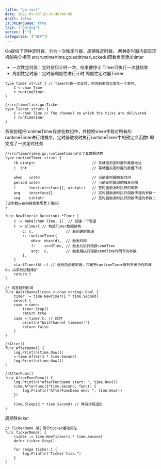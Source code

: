 ```yaml
---
title: "go lock"
date: 2021-05-05T18:34:48+08:00
draft: false
isCJKLanguage: true
tags: ["golang"]
series: [""]
categories: ["技术"]
---
```


Go提供了两种定时器，分为一次性定时器、周期性定时器。 两种定时器内部实现机制完全相同
src/runtime/time.go:addtimerLocked()函数负责添加timer

+ 一次性定时器：定时器只计时一次，结束便停止  Timer只执行一次就结束
+ 周期性定时器：定时器周期性进行计时  周期性定时器Ticker

```
type Timer struct { // Timer代表一次定时，时间到来后仅发生一个事件。
    C <-chan Time
    r runtimeTimer
}
```

```
//src/time/tick.go:Ticker
type Ticker struct {
    C <-chan Time // The channel on which the ticks are delivered.
    r runtimeTimer
}
```


系统协程把runtimeTimer存放在数组中，并按照when字段对所有的runtimeTimer进行堆排序，定时器触发时执行runtimeTimer中的预定义函数f
即完成了一次定时任务

```
//src/time/sleep.go:runtimeTimer定义了其数据结构
type runtimeTimer struct {
    tb uintptr                          // 存储当前定时器的数组地址
    i  int                              // 存储当前定时器的数组下标

    when   int64                        // 当前定时器触发时间
    period int64                        // 当前定时器周期触发间隔
    f      func(interface{}, uintptr)   // 定时器触发时执行的函数
    arg    interface{}                  // 定时器触发时执行函数传递的参数一
    seq    uintptr                      // 定时器触发时执行函数传递的参数二(该参数只在网络收发场景下使用)
}
```

```
func NewTimer(d Duration) *Timer {
    c := make(chan Time, 1)  // 创建一个管道
    t := &Timer{ // 构造Timer数据结构
        C: c,               // 新创建的管道
        r: runtimeTimer{
            when: when(d),  // 触发时间
            f:    sendTime, // 触发后执行函数sendTime
            arg:  c,        // 触发后执行函数sendTime时附带的参数
        },
    }
    startTimer(&t.r) // 此处启动定时器，只是把runtimeTimer放到系统协程的堆中，由系统协程维护
    return t
}
```


```
// 设定超时时间
func WaitChannel(conn <-chan string) bool {
	timer := time.NewTimer(1 * time.Second)
	select {
	case <-conn:
		timer.Stop()
		return true
	case <-timer.C: // 超时
		println("WaitChannel timeout!")
		return false
	}
}
```


```
//After()
func AfterDemo() {
	log.Println(time.Now())
	<-time.After(1 * time.Second)
	log.Println(time.Now())
}

```

```
//AfterFunc()
func AfterFuncDemo() {
	log.Println("AfterFuncDemo start: ", time.Now())
	time.AfterFunc(1*time.Second, func() {
		log.Println("AfterFuncDemo end: ", time.Now())
	})

	time.Sleep(2 * time.Second) // 等待协程退出
}

```


周期性ticker
```
// TickerDemo 用于演示ticker基础用法
func TickerDemo() {
	ticker := time.NewTicker(1 * time.Second)
	defer ticker.Stop()

	for range ticker.C {
		log.Println("Ticker tick.")
	}
}

```
